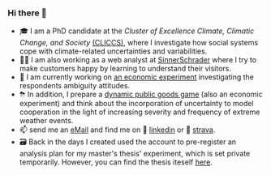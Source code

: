 ### Hi there 👋

- 🎓 I am a PhD candidate at the _Cluster of Excellence Climate, Climatic Change, and Society_ [(CLICCS)](https://www.cliccs.uni-hamburg.de/), where I investigate how social systems cope with climate-related uncertainties and variabilities.
- 🕵️‍♂️ I am also working as a web analyst at [SinnerSchrader](https://sinnerschrader.com/) where I try to make customers happy by learning to understand their visitors.
- 🔭 I am currently working on [an economic experiment](https://github.com/Howquez/forecast-uncertainty) investigating the respondents ambiguity attitudes.
- ⛈ In addition, I prepare a [dynamic public goods game](https://github.com/Howquez/coopUncertainty) (also an economic experiment) and think about the incorporation of uncertainty to model cooperation in the light of increasing severity and frequency of extreme weather events.
- 📫 send me an [eMail](mailto:roggenkh@hsu-hh.de) and find me on 💼 [linkedin]() or 🚴 [strava](https://www.strava.com/athletes/20973736).
- 🗃 Back in the days I created used the account to pre-register an analysis plan for my master's thesis' experiment, which is set private temporarily. However, you can find the thesis iteself [here](https://github.com/Howquez/Are-there-hidden-Benefits-of-Monitoring/blob/master/README.md).
<!--
**Howquez/howquez** is a ✨ _special_ ✨ repository because its `README.md` (this file) appears on your GitHub profile.

Here are some ideas to get you started:

- 🔭 I’m currently working on ...
- 🌱 I’m currently learning ...
- 👯 I’m looking to collaborate on ...
- 🤔 I’m looking for help with ...
- 💬 Ask me about ...
- 📫 How to reach me: ...
- 😄 Pronouns: ...
- ⚡ Fun fact: ...
-->

